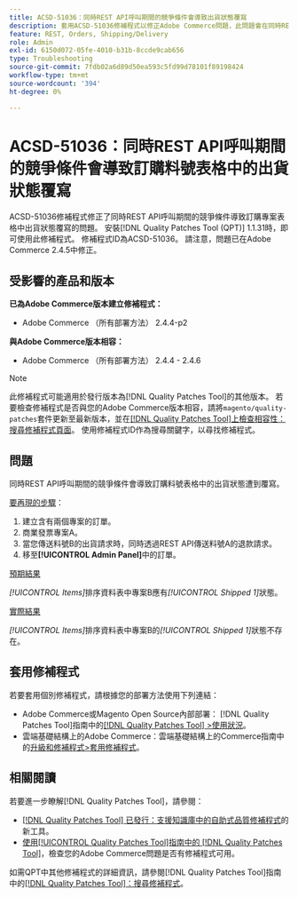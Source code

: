 ```yaml
---
title: ACSD-51036：同時REST API呼叫期間的競爭條件會導致出貨狀態覆寫
description: 套用ACSD-51036修補程式以修正Adobe Commerce問題，此問題會在同時REST API呼叫期間發生競爭狀況，導致訂購專案表格中的出貨狀態遭到覆寫。
feature: REST, Orders, Shipping/Delivery
role: Admin
exl-id: 6150d072-05fe-4010-b31b-8ccde9cab656
type: Troubleshooting
source-git-commit: 7fdb02a6d89d50ea593c5fd99d78101f89198424
workflow-type: tm+mt
source-wordcount: '394'
ht-degree: 0%

---
```


# ACSD-51036：同時REST API呼叫期間的競爭條件會導致訂購料號表格中的出貨狀態覆寫

ACSD-51036修補程式修正了同時REST API呼叫期間的競爭條件導致訂購專案表格中出貨狀態覆寫的問題。 安裝[!DNL Quality Patches Tool (QPT)] 1.1.31時，即可使用此修補程式。 修補程式ID為ACSD-51036。 請注意，問題已在Adobe Commerce 2.4.5中修正。

## 受影響的產品和版本

**已為Adobe Commerce版本建立修補程式：**

* Adobe Commerce （所有部署方法） 2.4.4-p2

**與Adobe Commerce版本相容：**

* Adobe Commerce （所有部署方法） 2.4.4 - 2.4.6

>[!NOTE]
>
>此修補程式可能適用於發行版本為[!DNL Quality Patches Tool]的其他版本。 若要檢查修補程式是否與您的Adobe Commerce版本相容，請將`magento/quality-patches`套件更新至最新版本，並在[[!DNL Quality Patches Tool]上檢查相容性：搜尋修補程式頁面](https://experienceleague.adobe.com/tools/commerce-quality-patches/index.html?lang=zh-Hant)。 使用修補程式ID作為搜尋關鍵字，以尋找修補程式。

## 問題

同時REST API呼叫期間的競爭條件會導致訂購料號表格中的出貨狀態遭到覆寫。

<u>要再現的步驟</u>：

1. 建立含有兩個專案的訂單。
1. 商業發票專案A。
1. 當您傳送料號B的出貨請求時，同時透過REST API傳送料號A的退款請求。
1. 移至&#x200B;**[!UICONTROL Admin Panel]**&#x200B;中的訂單。

<u>預期結果</u>

*[!UICONTROL Items]*&#x200B;排序資料表中專案B應有&#x200B;*[!UICONTROL Shipped 1]*&#x200B;狀態。

<u>實際結果</u>

*[!UICONTROL Items]*&#x200B;排序資料表中專案B的&#x200B;*[!UICONTROL Shipped 1]*&#x200B;狀態不存在。

## 套用修補程式

若要套用個別修補程式，請根據您的部署方法使用下列連結：

* Adobe Commerce或Magento Open Source內部部署： [!DNL Quality Patches Tool]指南中的[[!DNL Quality Patches Tool] >使用狀況](/help/tools/quality-patches-tool/usage.md)。
* 雲端基礎結構上的Adobe Commerce：雲端基礎結構上的Commerce指南中的[升級和修補程式>套用修補程式](https://experienceleague.adobe.com/docs/commerce-cloud-service/user-guide/develop/upgrade/apply-patches.html?lang=zh-Hant)。

## 相關閱讀

若要進一步瞭解[!DNL Quality Patches Tool]，請參閱：

* [[!DNL Quality Patches Tool] 已發行：支援知識庫中的自助式品質修補程式](https://experienceleague.adobe.com/zh-hant/docs/commerce-operations/tools/quality-patches-tool/quality-patches-tool-to-self-serve-quality-patches)的新工具。
* [使用[!UICONTROL Quality Patches Tool]指南中的 [!DNL Quality Patches Tool]](/help/tools/quality-patches-tool/patches-available-in-qpt/check-patch-for-magento-issue-with-magento-quality-patches.md)，檢查您的Adobe Commerce問題是否有修補程式可用。


如需QPT中其他修補程式的詳細資訊，請參閱[!DNL Quality Patches Tool]指南中的[[!DNL Quality Patches Tool]：搜尋修補程式](https://experienceleague.adobe.com/tools/commerce-quality-patches/index.html?lang=zh-Hant)。

